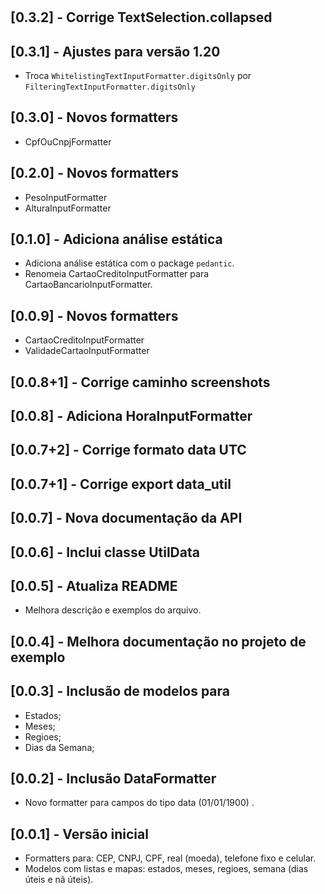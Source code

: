 #

## [0.3.2] - Corrige TextSelection.collapsed

## [0.3.1] - Ajustes para versão 1.20

- Troca `WhitelistingTextInputFormatter.digitsOnly` por `FilteringTextInputFormatter.digitsOnly`

## [0.3.0] - Novos formatters

- CpfOuCnpjFormatter

## [0.2.0] - Novos formatters

- PesoInputFormatter
- AlturaInputFormatter

## [0.1.0] - Adiciona análise estática

- Adiciona análise estática com o package `pedantic`.
- Renomeia CartaoCreditoInputFormatter para CartaoBancarioInputFormatter.

## [0.0.9] - Novos formatters

- CartaoCreditoInputFormatter
- ValidadeCartaoInputFormatter

## [0.0.8+1] - Corrige caminho screenshots

## [0.0.8] - Adiciona HoraInputFormatter

## [0.0.7+2] - Corrige formato data UTC

## [0.0.7+1] - Corrige export data_util

## [0.0.7] - Nova documentação da API

## [0.0.6] - Inclui classe UtilData

## [0.0.5] - Atualiza README

- Melhora descrição e exemplos do arquivo.

## [0.0.4] - Melhora documentação no projeto de exemplo

## [0.0.3] - Inclusão de modelos para

- Estados;
- Meses;
- Regioes;
- Dias da Semana;

## [0.0.2] - Inclusão DataFormatter

- Novo formatter para campos do tipo data (01/01/1900) .

## [0.0.1] - Versão inicial

- Formatters para: CEP, CNPJ, CPF, real (moeda), telefone fixo e celular.
- Modelos com listas e mapas: estados, meses, regioes, semana (dias úteis e nã úteis).

